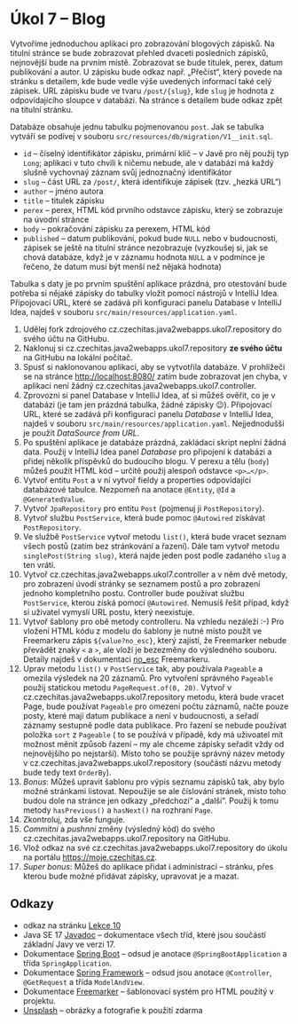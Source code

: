 # Úkol 7 – Blog

Vytvoříme jednoduchou aplikaci pro zobrazování blogových zápisků. Na titulní stránce se bude zobrazovat přehled dvaceti posledních zápisků, nejnovější bude na
prvním místě. Zobrazovat se bude titulek, perex, datum publikování a autor. U zápisku bude odkaz např. „Přečíst“, který povede na stránku s detailem, kde bude
vedle výše uvedených informací také celý zápisek. URL zápisku bude ve tvaru `/post/{slug}`, kde `slug` je hodnota z odpovídajícího sloupce v databázi. Na
stránce s detailem bude odkaz zpět na titulní stránku.

Databáze obsahuje jednu tabulku pojmenovanou `post`. Jak se tabulka vytváří se podívej v souboru `src/resources/db/migration/V1__init.sql`.

* `id` – číselný identifikátor zápisku, primární klíč – v Javě pro něj použij typ `Long`; aplikaci v tuto chvíli k ničemu nebude, ale v databázi má každý slušně
  vychovnaý záznam svůj jednoznačný identifikátor
* `slug` – část URL za `/post/`, která identifikuje zápisek (tzv. „hezká URL“)
* `author` – jméno autora
* `title` – titulek zápisku
* `perex` – perex, HTML kód prvního odstavce zápisku, který se zobrazuje na úvodní stránce
* `body` – pokračování zápisku za perexem, HTML kód
* `published` – datum publikování, pokud bude `NULL` nebo v budoucnosti, zápisek se ještě na titulní stránce nezobrazuje (vyzkoušej si, jak se chová databáze,
  když je v záznamu hodnota `NULL` a v podmínce je řečeno, že datum musí být menší než nějaká hodnota)

Tabulka s daty je po prvním spuštění aplikace prázdná, pro otestování bude potřeba si nějaké zápisky do tabulky vložit pomocí nástrojů v IntelliJ Idea.
Připojovací URL, které se zadává při konfiguraci panelu Database v IntelliJ Idea, najdeš v souboru `src/main/resources/application.yaml`.

1. Udělej fork zdrojového cz.czechitas.java2webapps.ukol7.repository do svého účtu na GitHubu.
1. Naklonuj si cz.czechitas.java2webapps.ukol7.repository **ze svého účtu** na GitHubu na lokální počítač.
1. Spusť si naklonovanou aplikaci, aby se vytvotřila databáze. V prohlížeči se na stránce [http://localhost:8080/](http://localhost:8080/) zatím bude zobrazovat
   jen chyba, v aplikaci není žádný cz.czechitas.java2webapps.ukol7.controller.
1. Zprovozni si panel Database v IntelliJ Idea, ať si můžeš ověřit, co je v databázi (je tam jen prázdná tabulka, žádné zápisky 😉). Připojovací URL, které se
   zadává při konfiguraci panelu *Database* v IntelliJ Idea, najdeš v souboru `src/main/resources/application.yaml`. Nejjednodušší je použít *DataSource from
   URL*.
1. Po spuštění aplikace je databáze prázdná, zakládací skript neplní žádná data. Použij v IntelliJ Idea panel *Database* pro připojení k databázi a přidej
   několik příspěvků do budoucího blogu. V perexu a tělu (`body`) můžeš použít HTML kód – určitě použij alespoň odstavce `<p>…</p>`.
1. Vytvoř entitu `Post` a v ní vytvoř fieldy a properties odpovídající databázové tabulce. Nezpomeň na anotace `@Entity`, `@Id` a `@GeneratedValue`.
1. Vytvoř `JpaRepository` pro entitu `Post` (pojmenuj ji `PostRepository`).
1. Vytvoř službu `PostService`, která bude pomoc `@Autowired` získávat `PostRepository`.
1. Ve službě `PostService` vytvoř metodu `list()`, která bude vracet seznam všech postů (zatím bez stránkování a řazení). Dále tam vytvoř metodu
   `singlePost(String slug)`, která najde jeden post podle zadaného `slug` a ten vrátí.
1. Vytvoř cz.czechitas.java2webapps.ukol7.controller a v něm dvě metody, pro zobrazení úvodí stránky se seznamem postů a pro zobrazení jednoho kompletního postu. Controller bude používat
   službu
   `PostService`, kterou získá pomocí `@Autowired`. Nemusíš řešit případ, když si uživatel vymyslí URL postu, který neexistuje.
1. Vytvoř šablony pro obě metody controlleru. Na vzhledu nezáleží :-) Pro vložení HTML kódu z modelu do šablony je nutné místo použít ve Freemarkeru zápis
   `${value?no_esc}`, který zajistí, že Freemarker nebude převádět znaky `<` a `>`, ale vloží je bezezměny do výsledného souboru. Detaily najdeš v dokumentaci
   [no_esc](https://freemarker.apache.org/docs/ref_builtins_string.html#ref_builtin_no_esc) Freemarkeru.
1. Uprav metodu `list()` v `PostService` tak, aby používala `Pageable` a omezila výsledek na 20 záznamů. Pro vytvoření správného `Pageable` použij statickou
   metodu `PageRequest.of(0, 20)`. Vytvoř v cz.czechitas.java2webapps.ukol7.repository metodu, která bude vracet Page<Post>, bude používat `Pageable` pro omezení počtu záznamů, načte pouze
   posty,
   které mají datum publikace a není v budoucnosti, a seřadí záznamy sestupně podle data publikace. Pro řazení se nebude používat položka `sort` z `Pageable` (
   to se používá v případě, kdy má uživoatel mít možnost měnit způsob řazení – my ale chceme zápisky seřadit vždy od nejnovějšího po nejstarší). Místo toho se
   použije správný název metody v cz.czechitas.java2webapps.ukol7.repository (součástí názvu metody bude tedy text `OrderBy`).
1. *Bonus*: Můžeš upravit šablonu pro výpis seznamu zápisků tak, aby bylo možné stránkami listovat. Nepoužije se ale číslování stránek, místo toho budou dole
   na stránce jen odkazy „předchozí“ a „další“. Použij k tomu metody `hasPrevious()` a `hasNext()` na rozhraní `Page`.
1. Zkontroluj, zda vše funguje.
1. *Commitni* a *pushnni* změny (výsledný kód) do svého cz.czechitas.java2webapps.ukol7.repository na GitHubu.
1. Vlož odkaz na své cz.czechitas.java2webapps.ukol7.repository do úkolu na portálu https://moje.czechitas.cz.
1. *Super bonus*: Můžeš do aplikace přidat i administraci – stránku, přes kterou bude možné přidávat zápisky, upravovat je a mazat.

## Odkazy

* odkaz na stránku [Lekce 10](https://java.czechitas.cz/2022-podzim/java-2/lekce-10.html)
* Java SE 17 [Javadoc](https://docs.oracle.com/en/java/javase/11/docs/api/java.base/) – dokumentace všech tříd, které jsou součástí základní Javy ve verzi 17.
* Dokumentace [Spring Boot](https://spring.io/projects/spring-boot#learn) – odsud je anotace `@SpringBootApplication` a třída `SpringApplication`.
* Dokumentace [Spring Framework](https://spring.io/projects/spring-framework#learn) – odsud jsou anotace `@Controller`, `@GetRequest` a třída `ModelAndView`.
* Dokumentace [Freemarker](https://freemarker.apache.org/docs/) – šablonovací systém pro HTML použitý v projektu.
* [Unsplash](https://unsplash.com) – obrázky a fotografie k použití zdarma
